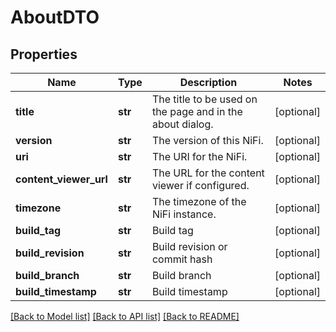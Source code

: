 # AboutDTO

## Properties
Name | Type | Description | Notes
------------ | ------------- | ------------- | -------------
**title** | **str** | The title to be used on the page and in the about dialog. | [optional] 
**version** | **str** | The version of this NiFi. | [optional] 
**uri** | **str** | The URI for the NiFi. | [optional] 
**content_viewer_url** | **str** | The URL for the content viewer if configured. | [optional] 
**timezone** | **str** | The timezone of the NiFi instance. | [optional] 
**build_tag** | **str** | Build tag | [optional] 
**build_revision** | **str** | Build revision or commit hash | [optional] 
**build_branch** | **str** | Build branch | [optional] 
**build_timestamp** | **str** | Build timestamp | [optional] 

[[Back to Model list]](../nifiDocs.md#documentation-for-models) [[Back to API list]](../nifiDocs.md#documentation-for-api-endpoints) [[Back to README]](../nifiDocs.md)


